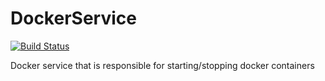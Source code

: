 # DockerService
[![Build Status](https://travis-ci.org/makerdao/testchain-dockerservice.svg?branch=master)](https://travis-ci.org/makerdao/testchain-dockerservice)

Docker service that is responsible for starting/stopping docker containers

